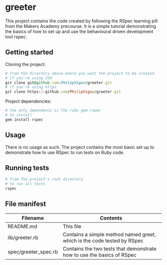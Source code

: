 # greeter

This project contains the code created by following the RSpec learning pill from the Makers Academy precourse. It is a simple tutorial demonstrating the basics of how to set up and use the behavioural driven development tool rspec.

## Getting started

Cloning the project:
```ruby
# from the directory above where you want the project to be created
# if you're using SSH
git clone git@github.com:PhilipVigus/greeter.git
# if you're using https
git clone https://github.com/PhilipVigus/greeter.git
```

Project dependencies:
```ruby
# the only dependency is the ruby gem rspec
# to install
gem install rspec
```

## Usage

There is no usage as such. The project contains the most basic set up to demonstrate how to use RSpec to run tests on Ruby code.

## Running tests

```ruby
# from the project's root directory
# to run all tests
rspec
```

## File manifest

| Filename | Contents |
| ------------ | ----------- |
| README.md | This file |
| lib/greeter.rb | Contains a simple method named greet, which is the code tested by RSpec |
| spec/greeter_spec.rb | Contains the two tests that demonstrate how to use the basics of RSpec |